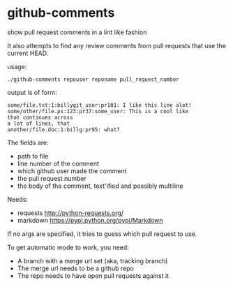 github-comments
===============

show pull request comments in a lint like fashion

It also attempts to find any review comments
from pull requests that use the current HEAD.

usage:
```
./github-comments repouser reponame pull_request_number
```

output is of form:

```
some/file.txt:1:billygit_user:pr101: I like this line alot!
some/other/file.ps:123:pr37:some_user: This is a cool like
that continues across
a lot of lines, that
another/file.doc:1:billg:pr95: what?
```

The fields are:
- path to file
- line number of the comment
- which github user made the comment
- the pull request number
- the body of the comment, text'ified and possibly multiline

Needs:
- requests http://python-requests.org/
- markdown https://pypi.python.org/pypi/Markdown

If no args are specified, it tries to guess
which pull request to use. 

To get automatic mode to work, you need:

- A branch with a merge url set (aka, tracking branch)
- The merge url needs to be a github repo
- The repo needs to have open pull requests against it


